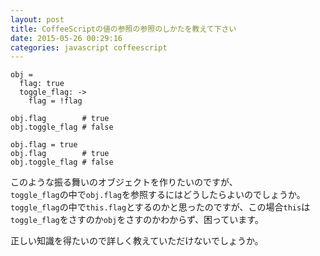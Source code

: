 ```yaml
---
layout: post
title: CoffeeScriptの値の参照の参照のしかたを教えて下さい
date: 2015-05-26 00:29:16
categories: javascript coffeescript
---
```

<!-- {% raw %} -->
<pre><code>obj =
  flag: true
  toggle_flag: -&gt;
    flag = !flag

obj.flag        # true
obj.toggle_flag # false

obj.flag = true
obj.flag        # true
obj.toggle_flag # false
</code></pre>

<p>このような振る舞いのオブジェクトを作りたいのですが、<br>
<code>toggle_flag</code>の中で<code>obj.flag</code>を参照するにはどうしたらよいのでしょうか。<br>
<code>toggle_flag</code>の中で<code>this.flag</code>とするのかと思ったのですが、この場合<code>this</code>は<code>toggle_flag</code>をさすのか<code>obj</code>をさすのかわからず、困っています。</p>

<p>正しい知識を得たいので詳しく教えていただけないでしょうか。</p>
<!-- {% endraw %} -->
